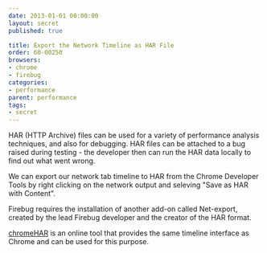 ```yaml
---
date: 2013-01-01 00:00:00
layout: secret
published: true

title: Export the Network Timeline as HAR File
order: 60-00250
browsers:
- chrome
- firebug
categories:
- performance
parent: performance
tags:
- secret
---
```


<p>HAR (HTTP Archive) files can be used for a variety of performance analysis techniques, and also for debugging. HAR files can be attached to a bug raised during testing - the developer then can run the HAR data locally to find out what went wrong.</p>

<p class="chrome">We can export our network tab timeline to HAR from the Chrome Developer Tools by right clicking on the network output and seleving "Save as HAR with Content".</p>

<p class="firebug">Firebug requires the installation of another add-on called Net-export, created by the lead Firebug developer and the creator of the HAR format.</p>

<p><a href="http://ericduran.github.io/chromeHAR/">chromeHAR</a> is an online tool that provides the same timeline interface as Chrome and can be used for this purpose.</p>
